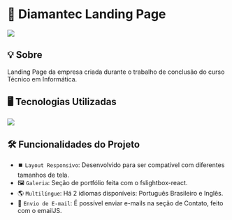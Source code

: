 <h1>💎 Diamantec Landing Page</h1>
<img loading="lazy" src="https://img.shields.io/github/stars/DanielSouza2005?style=social"/>

<h2>💡 Sobre </h2>
<p>Landing Page da empresa criada durante o trabalho de conclusão do curso Técnico em Informática.</p>

<h2>🖥️ Tecnologias Utilizadas </h2>
<div align="left" dir="auto">
  <a href="https://skillicons.dev" rel="nofollow">
    <img src="https://skillicons.dev/icons?i=html,css,javascript,react" style="max-width: 100%;">
  </a>
  <br>
</div>

<h2>🛠️ Funcionalidades do Projeto </h2>

- ⏹️ `Layout Responsivo`: Desenvolvido para ser compatível com diferentes tamanhos de tela.
- 🖼️ `Galeria`:  Seção de portfólio feita com o fslightbox-react.
- 🌎 `Multilíngue`: Há 2 idiomas disponíveis: Português Brasileiro e Inglês.
- 📧 `Envio de E-mail`: É possível enviar e-mails na seção de Contato, feito com o emailJS.
